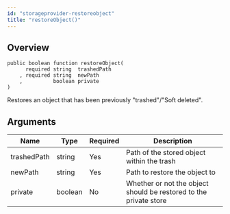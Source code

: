 ```yaml
---
id: "storageprovider-restoreobject"
title: "restoreObject()"
---
```



## Overview




```luceescript
public boolean function restoreObject(
      required string  trashedPath
    , required string  newPath    
    ,          boolean private    
)
```

Restores an object that has been previously "trashed"/"Soft deleted".

## Arguments


<div class="table-responsive"><table class="table"><thead><tr><th>Name</th><th>Type</th><th>Required</th><th>Description</th></tr></thead><tbody><tr><td>trashedPath</td><td>string</td><td>Yes</td><td>Path of the stored object within the trash</td></tr><tr><td>newPath</td><td>string</td><td>Yes</td><td>Path to restore the object to</td></tr><tr><td>private</td><td>boolean</td><td>No</td><td>Whether or not the object should be restored to the private store</td></tr></tbody></table></div>